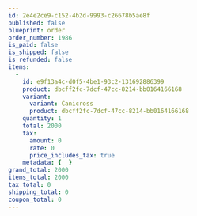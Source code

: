```yaml
---
id: 2e4e2ce9-c152-4b2d-9993-c26678b5ae8f
published: false
blueprint: order
order_number: 1986
is_paid: false
is_shipped: false
is_refunded: false
items:
  -
    id: e9f13a4c-d0f5-4be1-93c2-131692886399
    product: dbcff2fc-7dcf-47cc-8214-bb0164166168
    variant:
      variant: Canicross
      product: dbcff2fc-7dcf-47cc-8214-bb0164166168
    quantity: 1
    total: 2000
    tax:
      amount: 0
      rate: 0
      price_includes_tax: true
    metadata: {  }
grand_total: 2000
items_total: 2000
tax_total: 0
shipping_total: 0
coupon_total: 0
---
```


